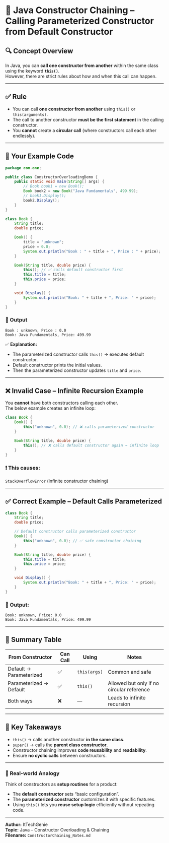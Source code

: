 
# 🧠 Java Constructor Chaining – Calling Parameterized Constructor from Default Constructor

## 🔍 Concept Overview

In Java, you can **call one constructor from another** within the same class using the keyword **`this()`**.  
However, there are strict rules about how and when this call can happen.

---

## ✅ Rule

- You can call **one constructor from another** using `this()` or `this(arguments)`.
- The call to another constructor **must be the first statement** in the calling constructor.
- You **cannot** create a **circular call** (where constructors call each other endlessly).

---

## 📘 Your Example Code

```java
package com.one;

public class ConstructorOverloadingDemo {
    public static void main(String[] args) {
        // Book book1 = new Book();
        Book book2 = new Book("Java Fundamentals", 499.99);
        // book1.Display();
        book2.Display();
    }
}

class Book {
    String title;
    double price;

    Book() {
        title = "unknown";
        price = 0.0;
        System.out.println("Book : " + title + ", Price : " + price);
    }

    Book(String title, double price) {
        this(); // ✅ calls default constructor first
        this.title = title;
        this.price = price;
    }

    void Display() {
        System.out.println("Book: " + title + ", Price: " + price);
    }
}
```

### 🧾 Output
```
Book : unknown, Price : 0.0
Book: Java Fundamentals, Price: 499.99
```

✅ **Explanation:**
- The parameterized constructor calls `this()` → executes default constructor.
- Default constructor prints the initial values.
- Then the parameterized constructor updates `title` and `price`.

---

## ❌ Invalid Case – Infinite Recursion Example

You **cannot** have both constructors calling each other.  
The below example creates an infinite loop:

```java
class Book {
    Book() {
        this("unknown", 0.0); // ❌ calls parameterized constructor
    }

    Book(String title, double price) {
        this(); // ❌ calls default constructor again → infinite loop
    }
}
```

### ❗ This causes:
`StackOverflowError` (infinite constructor chaining)

---

## ✅ Correct Example – Default Calls Parameterized

```java
class Book {
    String title;
    double price;

    // Default constructor calls parameterized constructor
    Book() {
        this("unknown", 0.0); // ✅ safe constructor chaining
    }

    Book(String title, double price) {
        this.title = title;
        this.price = price;
    }

    void Display() {
        System.out.println("Book: " + title + ", Price: " + price);
    }
}
```

### 🧾 Output:
```
Book: unknown, Price: 0.0
Book: Java Fundamentals, Price: 499.99
```

---

## 🧮 Summary Table

| From Constructor | Can Call | Using | Notes |
|------------------|-----------|--------|--------|
| Default → Parameterized | ✅ | `this(args)` | Common and safe |
| Parameterized → Default | ✅ | `this()` | Allowed but only if no circular reference |
| Both ways | ❌ | — | Leads to infinite recursion |

---

## 🧠 Key Takeaways

- `this()` → calls another constructor **in the same class**.  
- `super()` → calls the **parent class constructor**.  
- Constructor chaining improves **code reusability** and **readability**.  
- Ensure **no cyclic calls** between constructors.

---

### 🧩 Real-world Analogy
Think of constructors as **setup routines** for a product:

- The **default constructor** sets “basic configuration”.
- The **parameterized constructor** customizes it with specific features.
- Using `this()` lets you **reuse setup logic** efficiently without repeating code.

---

**Author:** ItTechGenie  
**Topic:** Java – Constructor Overloading & Chaining  
**Filename:** `ConstructorChaining_Notes.md`
